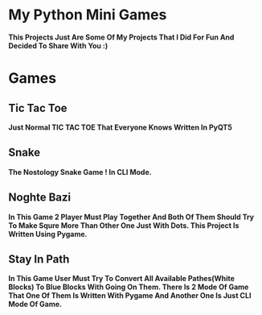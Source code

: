 # My Python Mini Games

**This Projects Just Are Some Of My Projects That I Did For Fun And Decided To Share With You :)**

# Games

## Tic Tac Toe

**Just Normal TIC TAC TOE That Everyone Knows Written In PyQT5**

## Snake

**The Nostology Snake Game ! In CLI Mode.**

## Noghte Bazi

**In This Game 2 Player Must Play Together And Both Of Them Should Try To Make Squre More Than Other One Just With Dots. This Project Is Written Using Pygame.**

## Stay In Path

**In This Game User Must Try To Convert All Available Pathes(White Blocks) To Blue Blocks With Going On Them. There Is 2 Mode Of Game That One Of Them Is Written With Pygame And Another One Is Just CLI Mode Of Game.**
